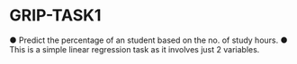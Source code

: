# GRIP-TASK1
● Predict the percentage of an student based on the no. of study hours.
● This is a simple linear regression task as it involves just 2 variables.

